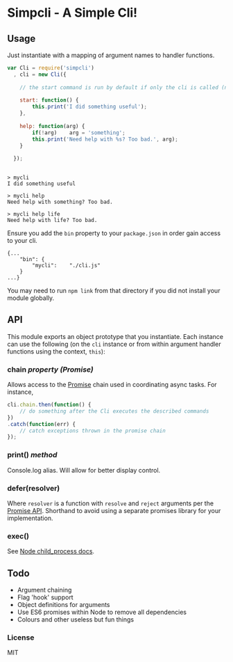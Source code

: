 # Simpcli - A Simple Cli!

## Usage

Just instantiate with a mapping of argument names to handler functions.

```javascript
var Cli = require('simpcli')
  , cli = new Cli({
  
    // the start command is run by default if only the cli is called (no args)
    
    start: function() {
        this.print('I did something useful');
    },
    
    help: function(arg) {
        if(!arg)    arg = 'something';
        this.print('Need help with %s? Too bad.', arg);
    }
    
  });
  
```

```
> mycli
I did something useful

> mycli help
Need help with something? Too bad.

> mycli help life
Need help with life? Too bad.
```

Ensure you add the `bin` property to your `package.json` in order gain access to your cli.

```
{...
    "bin": {
        "mycli":    "./cli.js"
    }
...}
```

You may need to run `npm link` from that directory if you did not install your module globally.

## API

This module exports an object prototype that you instantiate. Each instance can use the following (on the `cli` instance or from within argument handler functions using the context, `this`):

### chain *property (Promise)*

Allows access to the [Promise](https://github.com/jakearchibald/es6-promise#readme) chain used in coordinating async tasks. For instance,

```javascript
cli.chain.then(function() {
    // do something after the Cli executes the described commands
})
.catch(function(err) {
    // catch exceptions thrown in the promise chain
});
```

### print() *method*

Console.log alias. Will allow for better display control.

### defer(resolver)

Where `resolver` is a function with `resolve` and `reject` arguments per the [Promise API](https://github.com/jakearchibald/es6-promise#readme). Shorthand to avoid using a separate promises library for your implementation.

### exec()

See [Node child_process docs](http://nodejs.org/docs/latest/api/child_process.html#child_process_child_process_exec_command_options_callback).

## Todo

*   Argument chaining
*   Flag 'hook' support
*   Object definitions for arguments
*   Use ES6 promises within Node to remove all dependencies
*   Colours and other useless but fun things

### License

MIT